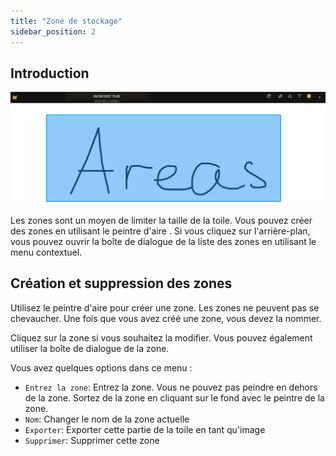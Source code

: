 ```yaml
---
title: "Zone de stockage"
sidebar_position: 2
---
```


## Introduction

![Zone de stockage](area.png)

Les zones sont un moyen de limiter la taille de la toile. Vous pouvez créer des zones en utilisant le peintre d'aire [](painters/area.md). Si vous cliquez sur l'arrière-plan, vous pouvez ouvrir la boîte de dialogue de la liste des zones en utilisant le menu contextuel.

## Création et suppression des zones

Utilisez le peintre d'aire [](painters/area.md) pour créer une zone. Les zones ne peuvent pas se chevaucher. Une fois que vous avez créé une zone, vous devez la nommer.

Cliquez sur la zone si vous souhaitez la modifier. Vous pouvez également utiliser la boîte de dialogue de la zone.

Vous avez quelques options dans ce menu :

* `Entrez la zone`: Entrez la zone. Vous ne pouvez pas peindre en dehors de la zone. Sortez de la zone en cliquant sur le fond avec le peintre de la zone.
* `Nom`: Changer le nom de la zone actuelle
* `Exporter`: Exporter cette partie de la toile en tant qu'image
* `Supprimer`: Supprimer cette zone
